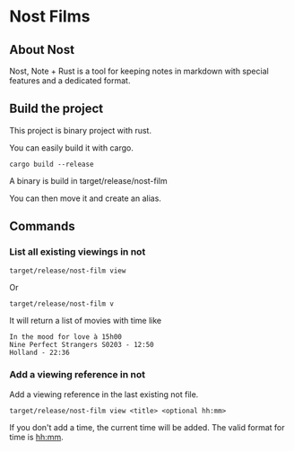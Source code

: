 # Nost Films

## About Nost

Nost, Note + Rust is a tool for keeping notes in markdown with special features and a dedicated format.

## Build the project

This project is binary project with rust.

You can easily build it with cargo.

```
cargo build --release 
```
A binary is build in target/release/nost-film

You can then move it and create an alias.

## Commands

### List all existing viewings in not

```
target/release/nost-film view
```

Or

```
target/release/nost-film v
```

It will return a list of movies with time like

```
In the mood for love à 15h00
Nine Perfect Strangers S0203 - 12:50
Holland - 22:36
```

### Add a viewing reference in not

Add a viewing reference in the last existing not file.

```
target/release/nost-film view <title> <optional hh:mm>
```

If you don't add a time, the current time will be added.
The valid format for time is <hh:mm>.